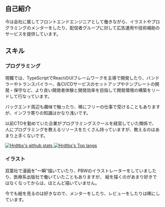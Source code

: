 ## 自己紹介

今は会社に属してフロントエンドエンジニアとして働きながら、イラストやプログラミングのメンターをしたり、配信者グループに対して広告運用や技術補助のサービスを提供しています。

## スキル

### プログラミング

現職では、TypeScriptでReactのUIフレームワークを主導で開発したり、バンドラーやトランスパイラー、各CI/CDサービスのセットアップやテンプレートの開発・保守など、より良い開発者体験と開発効率を目指して開発環境の構築をリードして行なっています。

バックエンド周辺も趣味で触ったり、稀にフリーの仕事で受けることもありますが、インフラ寄りの知識はかなり浅いです。

以前CTOを勤めていた企業がプログラミングスクールを経営していた関係で、人にプログラミングを教えるリソースをたくさん持っていますが、教えるのはあまり上手くないです。

<a href="https://github.com/anuraghazra/github-readme-stats">
  <img src="https://github-readme-stats.vercel.app/api?username=hrdtbs&count_private=true" alt="Hrdtbs's github stats"/>
</a>
<a href="https://github.com/anuraghazra/github-readme-stats">
  <img src="https://github-readme-stats.vercel.app/api/top-langs/?username=hrdtbs&layout=compact&count_private=true" alt="Hrdtbs's Top langs"/>
</a>

### イラスト

双葉社で漫画を"一瞬"描いていたり、PBWのイラストレーターをしていましたり、医療系出版社で働いていたこともありますが、
絵を描くのがあまり好きではなくなってからは、ほとんど描いていません。

今でも絵を見るのは好きなので、メンターをしたり、レビューをしたりは稀にしています。
